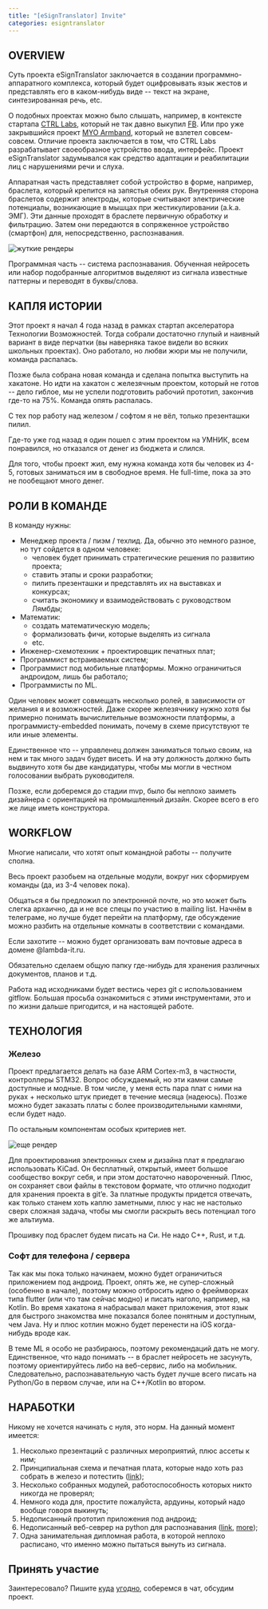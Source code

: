 ```yaml
---
title: "[eSignTranslator] Invite"
categories: esigntranslator
---
```


## OVERVIEW

Суть проекта eSignTranslator заключается в создании программно-аппаратного комплекса, который будет оцифровывать язык жестов и представлять его в каком-нибудь виде -- текст на экране, синтезированная речь, etc.

О подобных проектах можно было слышать, например, в контексте стартапа [CTRL Labs](https://www.ctrl-labs.com/), который не так давно выкупил [FB](https://www.theverge.com/2019/9/23/20881032/facebook-ctrl-labs-acquisition-neural-interface-armband-ar-vr-deal).
Или про уже закрывшийся проект [MYO Armband](https://learn.adafruit.com/myo-armband-teardown/inside-myo), который не взлетел совсем-совсем.
Отличие проекта заключается в том, что CTRL Labs разрабатывает своеобразное устройство ввода, интерфейс.
Проект eSignTranslator задумывался как средство адаптации и реабилитации лиц с нарушениями речи и слуха.

Аппаратная часть представляет собой устройство в форме, например, браслета, который крепится на запястья обеих рук.
Внутренняя сторона браслетов содержит электроды, которые считывают электрические потенциалы, возникающие в мышцах при жестикулировании (a.k.a. ЭМГ).
Эти данные проходят в браслете первичную обработку и фильтрацию. Затем они передаются в сопряженное устройство (смартфон) для, непосредственно, распознавания. 

![жуткие рендеры](https://i.ibb.co/LZRjHxd/Preview-File.jpg)

Программная часть -- система распознавания.
Обученная нейросеть или набор подобранные алгоритмов выделяют из сигнала известные паттерны и переводят в буквы/слова.

## КАПЛЯ ИСТОРИИ

Этот проект я начал 4 года назад в рамках стартап акселератора Технологии Возможностей.
Тогда собрали достаточно глупый и наивный вариант в виде перчатки (вы наверняка такое видели во всяких школьных проектах).
Оно работало, но любви жюри мы не получили, команда распалась.

Позже была собрана новая команда и сделана попытка выступить на хакатоне.
Но идти на хакатон с железячным проектом, который не готов -- дело гиблое, мы не успели подготовить рабочий прототип, закончив где-то на 75%.
Команда опять распалась.

С тех пор работу над железом / софтом я не вёл, только презенташки пилил. 

Где-то уже год назад я один пошел с этим проектом на УМНИК, всем понравился, но отказался от денег из бюджета и слился.

Для того, чтобы проект жил, ему нужна команда хотя бы человек из 4-5, готовых заниматься им в свободное время.
Не full-time, пока за это не пообещают много денег.

## РОЛИ В КОМАНДЕ

В команду нужны:

- Менеджер проекта / пиэм / техлид. Да, обычно это немного разное, но тут сойдется в одном человеке:
	+ человек будет принимать стратегические решения по развитию проекта;
	+ ставить этапы и сроки разработки;
	+ пилить презенташки и представлять их на выставках и конкурсах;
	+ считать экономику и взаимодействовать с руководством Лямбды;
- Математик:
	+ создать математическую модель;
	+ формализовать фичи, которые выделять из сигнала
	+ etc.
- Инженер-схемотехник + проектировщик печатных плат;
- Программист встраиваемых систем;
- Программист под мобильные платформы. Можно ограничиться андроидом, лишь бы работало;
- Программисты по ML.

Один человек может совмещать несколько ролей, в зависимости от желания я и возможностей. Даже скорее железячнику нужно хотя бы примерно понимать вычислительные возможности платформы, а программисту-embedded понимать, почему в схеме присутствуют те или иные элементы.

Единственное что -- управленец должен заниматься только своим, на нем и так много задач будет висеть.
И на эту должность должно быть выдвинуто хотя бы две кандидатуры, чтобы мы могли в честном голосовании выбрать руководителя.

Позже, если доберемся до стадии mvp, было бы неплохо заиметь дизайнера с ориентацией на промышленный дизайн. Скорее всего в его же лице иметь конструктора.

## WORKFLOW

Многие написали, что хотят опыт командной работы -- получите сполна. 

Весь проект разобьем на отдельные модули, вокруг них сформируем команды (да, из 3-4 человек пока).

Общаться я бы предложил по электронной почте, но это может быть слегка архаично, да и не все спецы по участию в mailing list. Начнём в телеграме, но лучше будет перейти на платформу, где обсуждение можно разбить на отдельные комнаты в соответствии с командами.

Если захотите -- можно будет организовать вам почтовые адреса в домене @lambda-it.ru.

Обязательно сделаем общую папку где-нибудь для хранения различных документов, планов и т.д.

Работа над исходниками будет вестись через git с использованием gitflow. Большая просьба ознакомиться с этими инструментами, это и по жизни дальше пригодится, и на настоящей работе.

## ТЕХНОЛОГИЯ

### Железо

Проект предлагается делать на базе ARM Cortex-m3, в частности, контроллеры STM32.
Вопрос обсуждаемый, но эти камни самые доступные и модные.
В том числе, у меня есть пара плат с ними на руках + несколько штук приедет в течение месяца (надеюсь).
Позже можно будет заказать платы с более производительными камнями, если будет надо.

По остальным компонентам особых критериев нет.

![еще рендер](https://i.ibb.co/nwd6SQJ/band-2.png)

Для проектирования электронных схем и дизайна плат я предлагаю использовать KiCad.
Он бесплатный, открытый, имеет большое сообщество вокруг себя, и при этом достаточно навороченный.
Плюс, он сохраняет свои файлы в текстовом формате, что отлично подходит для хранения проекта в git’e.
За платные продукты придется отвечать, как только станем хоть каплю заметными, плюс у нас не настолько сверх сложная задача, чтобы мы смогли раскрыть весь потенциал того же альтиума.

Прошивку под браслет будем писать на Си. Не надо C++, Rust, и т.д.

### Софт для телефона / сервера

Так как мы пока только начинаем, можно будет ограничиться приложением под андроид.
Проект, опять же, не супер-сложный (особенно в начале), поэтому можно отбросить идею о фреймворках типа flutter (или что там сейчас модно) и писать наголо, например, на Kotlin. 
Во время хакатона я набрасывал макет приложения, этот язык для быстрого знакомства мне показался более понятным и доступным, чем Java.
Ну и плюс котлин можно будет перенести на iOS когда-нибудь вроде как.

В теме ML я особо не разбираюсь, поэтому рекомендаций дать не могу.
Единственное, что надо понимать -- в браслет нейросеть не засунуть, поэтому ориентируйтесь либо на веб-сервис, либо на мобильник.
Следовательно, распознавательную часть будет лучше всего писать на Python/Go в первом случае, или на C++/Kotlin во втором.

## НАРАБОТКИ

Никому не хочется начинать с нуля, это норм. На данный момент имеется:

1. Несколько презентаций с различных мероприятий, плюс ассеты к ним;
2. Принципиальная схема и печатная плата, которые надо хоть раз собрать в железо и потестить ([link](https://gitlab.com/lambdait/socialtech/wristband));
3. Несколько собранных модулей, работоспособность которых никто никогда не проверял;
4. Немного кода для, простите пожалуйста, ардуины, который надо вообще говоря выкинуть;
5. Недописанный прототип приложения под андроид;
6. Недописанный веб-севрер на python для распознавания ([link](https://gitlab.com/lambdait/socialtech/flask-server), [more](https://gitlab.com/lambdait/socialtech/neural));
7. Одна занимательная дипломная работа, в которой неплохо расписано, что именно можно пытаться вынуть из сигнала.

## Принять участие

Заинтересовало?
Пишите [куда](mailto:t.mayzenberg@lambda-it.ru) [угодно](https://twitter.com/murych_), соберемся в чат, обсудим проект.